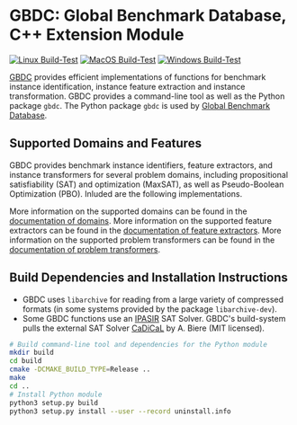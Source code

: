 # GBDC: Global Benchmark Database, C++ Extension Module

[![Linux Build-Test](https://github.com/Udopia/gbdc/actions/workflows/linux_build_test.yml/badge.svg?branch=master)](https://github.com/Udopia/gbdc/actions/workflows/linux_build_test.yml)
[![MacOS Build-Test](https://github.com/Udopia/gbdc/actions/workflows/macos_build_test.yml/badge.svg?branch=master)](https://github.com/Udopia/gbdc/actions/workflows/macos_build_test.yml)
[![Windows Build-Test](https://github.com/Udopia/gbdc/actions/workflows/windows_build_test.yml/badge.svg?branch=master)](https://github.com/Udopia/gbdc/actions/workflows/windows_build_test.yml)

[GBDC](https://github.com/Udopia/gbdc) provides efficient implementations of functions for benchmark instance identification, instance feature extraction and instance transformation.
GBDC provides a command-line tool as well as the Python package `gbdc`.
The Python package `gbdc` is used by [Global Benchmark Database](https://github.com/Udopia/gbd).

## Supported Domains and Features

GBDC provides benchmark instance identifiers, feature extractors, and instance transformers for several problem domains, including propositional satisfiability (SAT) and optimization (MaxSAT), as well as Pseudo-Boolean Optimization (PBO).
Inluded are the following implementations.

More information on the supported domains can be found in the [documentation of domains](doc/Domains.md).
More information on the supported feature extractors can be found in the [documentation of feature extractors](doc/Extractors.md).
More information on the supported problem transformers can be found in the [documentation of problem transformers](doc/Transformers.md).

## Build Dependencies and Installation Instructions

* GBDC uses `libarchive` for reading from a large variety of compressed formats (in some systems provided by the package `libarchive-dev`).
* Some GBDC functions use an [IPASIR](https://github.com/biotomas/ipasir) SAT Solver. GBDC's build-system pulls the external SAT Solver [CaDiCaL](http://fmv.jku.at/cadical/) by A. Biere (MIT licensed).

<!-- #### Shipped Dependencies

* A copy of the command-line argument parser by P. S. Kumar [`argparse.h`](https://github.com/p-ranav/argparse) (MIT licensed) resides in the `lib` folder.

* A copy of the [MD5 hash](https://github.com/CommanderBubble/MD5) implementation by M. Lloyd (MIT licensed) resides in the `lib` folder. -->

```bash
# Build command-line tool and dependencies for the Python module
mkdir build
cd build
cmake -DCMAKE_BUILD_TYPE=Release ..
make
cd ..
# Install Python module
python3 setup.py build
python3 setup.py install --user --record uninstall.info
```

<!-- ## Publications

* Gate feature extraction uses our gate recognition algorithm which is described in the following publications:

    * [*Recognition of Nested Gates in CNF Formulas* (SAT 2015, Iser et al.)](https://rdcu.be/czCr1)

    * [*Recognition and Exploitation of Gate Structure in SAT Solving* (2020, Iser)](https://d-nb.info/1209199122/34)

* The Python module `gbdc` is used in our project [GBD Benchmark Database](https://github.com/Udopia/gbd)

    * [*Collaborative Management of Benchmark Instances and their Attributes* (2020, Iser et al.)](https://arxiv.org/pdf/2009.02995.pdf) -->
